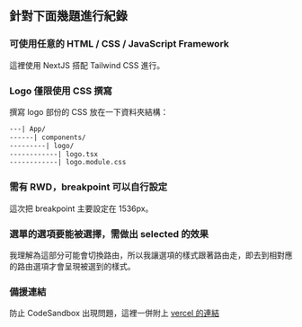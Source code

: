 ## 針對下面幾題進行紀錄
### 可使用任意的 HTML / CSS / JavaScript Framework
這裡使用 NextJS 搭配 Tailwind CSS 進行。

### Logo 僅限使用 CSS 撰寫
撰寫 logo 部份的 CSS 放在一下資料夾結構：
```xml
---| App/
------| components/
---------| logo/
------------| logo.tsx
------------| logo.module.css
```

### 需有 RWD，breakpoint 可以自行設定
這次把 breakpoint 主要設定在 1536px。

### 選單的選項要能被選擇，需做出 selected 的效果
我理解為這部分可能會切換路由，所以我讓選項的樣式跟著路由走，即去到相對應的路由選項才會呈現被選到的樣式。

### 備援連結
防止 CodeSandbox 出現問題，這裡一併附上 [vercel 的連結](https://practical-exam-phi.vercel.app/)